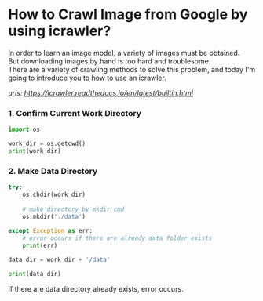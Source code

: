 # How to Crawl Image from Google by using icrawler?

In order to learn an image model, a variety of images must be obtained.  
But downloading images by hand is too hard and troublesome.  
There are a variety of crawling methods to solve this problem, and today I'm going to introduce you to how to use an icrawler.  

*urls: https://icrawler.readthedocs.io/en/latest/builtin.html*

### 1. Confirm Current Work Directory
```python
import os

work_dir = os.getcwd()
print(work_dir)
```

### 2. Make Data Directory
```python
try:
    os.chdir(work_dir)
    
    # make directory by mkdir cmd
    os.mkdir('./data')
    
except Exception as err:
    # error occurs if there are already data folder exists
    print(err)

data_dir = work_dir + '/data'

print(data_dir)
```
If there are data directory already exists, error occurs. 
